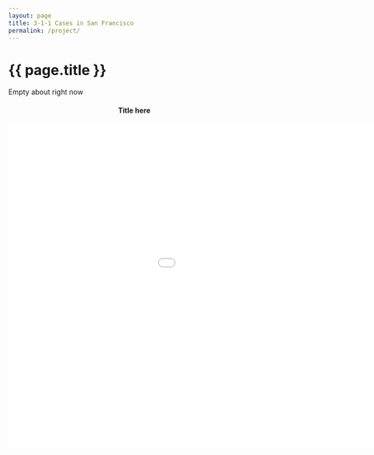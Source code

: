 ```yaml
---
layout: page
title: 3-1-1 Cases in San Francisco
permalink: /project/
---
```


<h1 class="page-heading">{{ page.title }}</h1>

Empty about right now

<div>
    <h4 style="text-align:center">Title here</h4>
    <embed 
        type="text/html" 
        src="/coding/timeSeriesPlot.html"
        width="1200"
        height="650"
        >
</div>